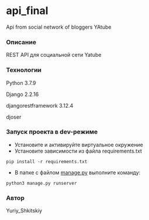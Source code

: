# api_final

Api from social network of bloggers YAtube

### Описание

REST API для социальной сети Yatube

### Технологии

Python 3.7.9 

Django 2.2.16

djangorestframework 3.12.4

djoser

### Запуск проекта в dev-режиме

-   Установите и активируйте виртуальное окружение
-   Установите зависимости из файла requirements.txt

```
pip install -r requirements.txt

```

-   В папке с файлом  [manage.py](http://manage.py/)  выполните команду:

```
python3 manage.py runserver

```

### Автор

Yuriy_Shkitskiy
